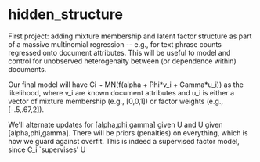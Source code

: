 hidden_structure
=====

First project: adding mixture membership and latent factor structure as part of a massive multinomial regression -- e.g., for text phrase counts regressed onto document attributes.  This will be useful to model and control for unobserved heterogenaity between (or dependence within) documents.  


Our final model will have Ci ~ MN(f(alpha + Phi\*v_i + Gamma\*u_i)) as the likelihood,
where v\_i are known document attributes and u\_i is either a vector of mixture membership (e.g., [0,0,1]) or factor weights (e.g., [-.5,.67,2]).  

We'll alternate updates for [alpha,phi,gamma] given U and U given [alpha,phi,gamma]. There will be priors (penalties) on everything, which is how we guard against overfit. This is indeed a supervised factor model, since C_i `supervises' U

